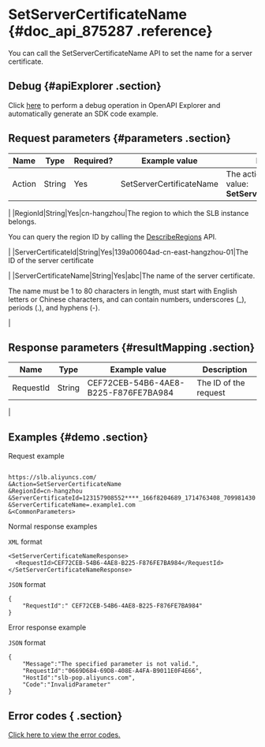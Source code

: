 # SetServerCertificateName {#doc_api_875287 .reference}

You can call the SetServerCertificateName API to set the name for a server certificate.

## Debug {#apiExplorer .section}

Click [here](https://api.aliyun.com/#product=Slb&api=SetServerCertificateName) to perform a debug operation in OpenAPI Explorer and automatically generate an SDK code example.

## Request parameters {#parameters .section}

|Name|Type|Required?|Example value|Description|
|----|----|---------|-------------|-----------|
|Action|String|Yes|SetServerCertificateName|The action to perform. Valid value: **SetServerCertificateName**.

 |
|RegionId|String|Yes|cn-hangzhou|The region to which the SLB instance belongs.

 You can query the region ID by calling the [DescribeRegions](~~27584~~) API.

 |
|ServerCertificateId|String|Yes|139a00604ad-cn-east-hangzhou-01|The ID of the server certificate

 |
|ServerCertificateName|String|Yes|abc|The name of the server certificate.

 The name must be 1 to 80 characters in length, must start with English letters or Chinese characters, and can contain numbers, underscores \(\_\), periods \(.\), and hyphens \(-\).

 |

## Response parameters {#resultMapping .section}

|Name|Type|Example value|Description|
|----|----|-------------|-----------|
|RequestId|String|CEF72CEB-54B6-4AE8-B225-F876FE7BA984|The ID of the request

 |

## Examples {#demo .section}

Request example

``` {#request_demo}

https://slb.aliyuncs.com/
&Action=SetServerCertificateName
&RegionId=cn-hangzhou
&ServerCertificateId=123157908552****_166f8204689_1714763408_709981430
&ServerCertificateName=.example1.com
&<CommonParameters>

```

Normal response examples

`XML` format

``` {#xml_return_success_demo}
<SetServerCertificateNameResponse>
  <RequestId>CEF72CEB-54B6-4AE8-B225-F876FE7BA984</RequestId>
</SetServerCertificateNameResponse>

```

`JSON` format

``` {#json_return_success_demo}
{
	"RequestId":" CEF72CEB-54B6-4AE8-B225-F876FE7BA984"
}
```

Error response example

`JSON` format

``` {#json_return_failed_demo}
{
	"Message":"The specified parameter is not valid.",
	"RequestId":"0669D684-69D8-408E-A4FA-B9011E0F4E66",
	"HostId":"slb-pop.aliyuncs.com",
	"Code":"InvalidParameter"
}
```

## Error codes { .section}

[Click here to view the error codes.](https://error-center.aliyun.com/status/product/Slb)

